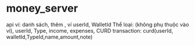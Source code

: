 # money_server

api
ví: danh sách, thêm , ví userId, WalletId
Thể loại: (không phụ thuộc vào ví), userId, Type, income, expenses, CURD
transaction: curd(userId, walletId,TypeId,name,amount,note)
